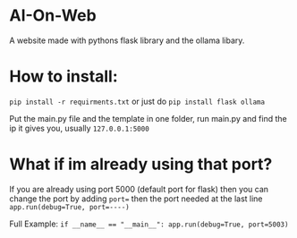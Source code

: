 # AI-On-Web
A website made with pythons flask library and the ollama libary.

# How to install:
`pip install -r requirments.txt`
or just do
`pip install flask ollama`

Put the main.py file and the template in one folder, run main.py and find the ip it gives you, usually `127.0.0.1:5000`

# What if im already using that port?
If you are already using port 5000 (default port for flask) then you can change the port by adding `port=` then the port needed at the last line `app.run(debug=True, port=----)`

Full Example:
`if __name__ == "__main__":
    app.run(debug=True, port=5003)`
